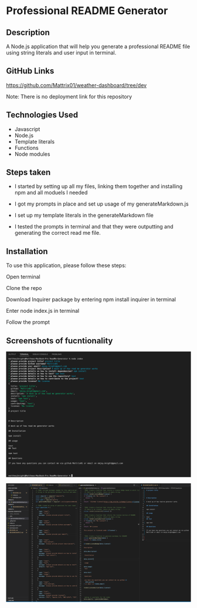 # Professional README Generator

## Description

A Node.js application that will help you generate a professional README file using string literals and user input in terminal.

## GitHub Links

https://github.com/Mattrix01/weather-dashboard/tree/dev

Note: There is no deployment link for this repository

## Technologies Used

- Javascript
- Node.js
- Template literals
- Functions
- Node modules

## Steps taken

- I started by setting up all my files, linking them together and installing npm and all moduels I needed

- I got my prompts in place and set up usage of my generateMarkdown.js

- I set up my template literals in the generateMarkdown file

- I tested the prompts in terminal and that they were outputting and generating the correct read me file.

## Installation

To use this application, please follow these steps:

Open terminal

Clone the repo

Download Inquirer package by entering npm install inquirer in terminal

Enter node index.js in terminal

Follow the prompt

## Screenshots of fucntionality

![screenshot 1](./images/screenshot01.png)

![screenshot 2](./images/screenshot02.png)
